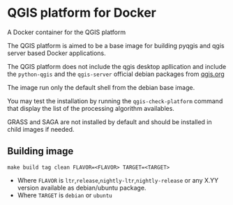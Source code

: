 # QGIS platform for Docker

A Docker container for the QGIS platform

The QGIS platform is aimed to be a base image for building pyqgis and qgis server based Docker applications.

The QGIS platform does not include the qgis desktop apllication and include the `python-qgis` and the
`qgis-server` official debian packages from [qgis.org](https://www.qgis.org/fr/site/forusers/alldownloads.html#debian-ubuntu) 


The image run only the default shell from the debian base image.

You may test the installation by running the `qgis-check-platform` command that display the list of the  processing
algorithm availables.

GRASS and SAGA are not installed by default and should be installed in child images if needed.

## Building image

```
make build tag clean FLAVOR=<FLAVOR> TARGET=<TARGET>
```

* Where `FLAVOR` is `ltr`,`release`,`nightly-ltr`,`nightly-release` or any X.YY version available as debian/ubuntu package.
* Where `TARGET` is `debian` or `ubuntu`

